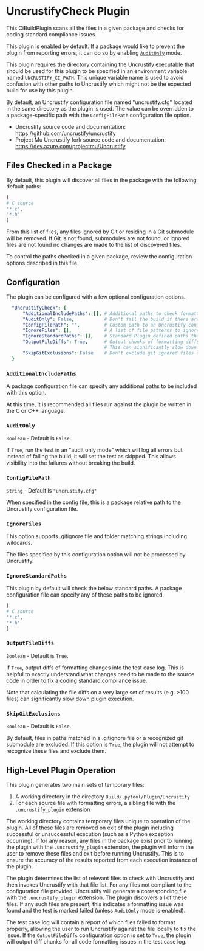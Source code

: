 # UncrustifyCheck Plugin

This CiBuildPlugin scans all the files in a given package and checks for coding standard compliance issues.

This plugin is enabled by default. If a package would like to prevent the plugin from reporting errors, it can do
so by enabling [`AuditOnly`](#auditonly) mode.

This plugin requires the directory containing the Uncrustify executable that should be used for this plugin to
be specified in an environment variable named `UNCRUSTIFY_CI_PATH`. This unique variable name is used to avoid confusion
with other paths to Uncrustify which might not be the expected build for use by this plugin.

By default, an Uncrustify configuration file named "uncrustify.cfg" located in the same directory as the plugin is
used. The value can be overridden to a package-specific path with the `ConfigFilePath` configuration file option.

* Uncrustify source code and documentation: https://github.com/uncrustify/uncrustify
* Project Mu Uncrustify fork source code and documentation: https://dev.azure.com/projectmu/Uncrustify

## Files Checked in a Package

By default, this plugin will discover all files in the package with the following default paths:

```python
[
# C source
"*.c",
"*.h"
]
```

From this list of files, any files ignored by Git or residing in a Git submodule will be removed. If Git is not
found, submodules are not found, or ignored files are not found no changes are made to the list of discovered files.

To control the paths checked in a given package, review the configuration options described in this file.

## Configuration

The plugin can be configured with a few optional configuration options.

``` yaml
  "UncrustifyCheck": {
      "AdditionalIncludePaths": [], # Additional paths to check formatting (wildcards supported).
      "AuditOnly": False,           # Don't fail the build if there are errors.  Just log them.
      "ConfigFilePath": "",         # Custom path to an Uncrustify config file.
      "IgnoreFiles": [],            # A list of file patterns to ignore.
      "IgnoreStandardPaths": [],    # Standard Plugin defined paths that should be ignored.
      "OutputFileDiffs": True,      # Output chunks of formatting diffs in the test case log.
                                    # This can significantly slow down the plugin on very large packages.
      "SkipGitExclusions": False    # Don't exclude git ignored files and files in git submodules.
  }
```

### `AdditionalIncludePaths`

A package configuration file can specify any additional paths to be included with this option.

At this time, it is recommended all files run against the plugin be written in the C or C++ language.

### `AuditOnly`

`Boolean` - Default is `False`.

If `True`, run the test in an "audit only mode" which will log all errors but instead of failing the build, it will set
the test as skipped. This allows visibility into the failures without breaking the build.

### `ConfigFilePath`

`String` - Default is `"uncrustify.cfg"`

When specified in the config file, this is a package relative path to the Uncrustify configuration file.

### `IgnoreFiles`

This option supports .gitignore file and folder matching strings including wildcards.

The files specified by this configuration option will not be processed by Uncrustify.

### `IgnoreStandardPaths`

This plugin by default will check the below standard paths. A package configuration file can specify any of these paths
to be ignored.

```python
[
# C source
"*.c",
"*.h"
]
```

### `OutputFileDiffs`

`Boolean` - Default is `True`.

If `True`, output diffs of formatting changes into the test case log. This is helpful to exactly understand what changes
need to be made to the source code in order to fix a coding standard compliance issue.

Note that calculating the file diffs on a very large set of results (e.g. >100 files) can significantly slow down
plugin execution.

### `SkipGitExclusions`

`Boolean` - Default is `False`.

By default, files in paths matched in a .gitignore file or a recognized git submodule are excluded. If this option
is `True`, the plugin will not attempt to recognize these files and exclude them.

## High-Level Plugin Operation

This plugin generates two main sets of temporary files:

  1. A working directory in the directory `Build/.pytool/Plugin/Uncrustify`
  2. For each source file with formatting errors, a sibling file with the `.uncrustify_plugin` extension

The working directory contains temporary files unique to operation of the plugin. All of these files are removed on
exit of the plugin including successful or unsuccessful execution (such as a Python exception occurring). If for any
reason, any files in the package exist prior to running the plugin with the `.uncrustify_plugin` extension, the plugin
will inform the user to remove these files and exit before running Uncrustify. This is to ensure the accuracy of the
results reported from each execution instance of the plugin.

The plugin determines the list of relevant files to check with Uncrustify and then invokes Uncrustify with that file
list. For any files not compliant to the configuration file provided, Uncrustify will generate a corresponding file
with the `.uncrustify_plugin` extension. The plugin discovers all of these files. If any such files are present, this
indicates a formatting issue was found and the test is marked failed (unless `AuditOnly` mode is enabled).

The test case log will contain a report of which files failed to format properly, allowing the user to run Uncrustify
against the file locally to fix the issue. If the `OutputFileDiffs` configuration option is set to `True`, the plugin
will output diff chunks for all code formatting issues in the test case log.
